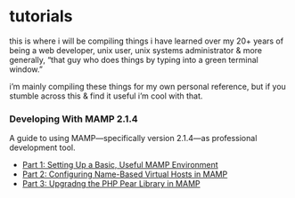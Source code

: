 # tutorials

this is where i will be compiling things i have learned over my 20+ years of being a web developer, unix user, unix systems administrator & more generally, “that guy who does things by typing into a green terminal window.”

i’m mainly compiling these things for my own personal reference, but if you stumble across this & find it useful i’m cool with that.

### Developing With MAMP 2.1.4
A guide to using MAMP—specifically version 2.1.4—as professional development tool.
* [Part 1: Setting Up a Basic, Useful MAMP Environment][1]
* [Part 2: Configuring Name-Based Virtual Hosts in MAMP][2]
* [Part 3: Upgradng the PHP Pear Library in MAMP][3]

[1]: mamp_part_1 "Setting Up a Basic, Useful MAMP Environment"
[2]: mamp_part_2 "Configuring Name-Based Virtual Hosts"
[3]: mamp_part_3 "Upgradng the PHP Pear Library in MAMP"
